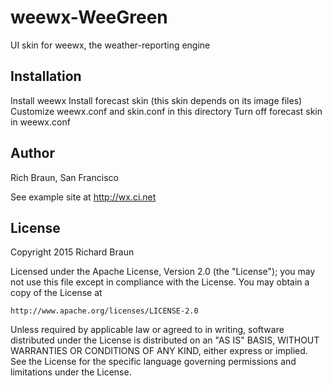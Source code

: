 # weewx-WeeGreen
UI skin for weewx, the weather-reporting engine

## Installation

Install weewx
Install forecast skin (this skin depends on its image files)
Customize weewx.conf and skin.conf in this directory
Turn off forecast skin in weewx.conf

## Author

Rich Braun, San Francisco

See example site at http://wx.ci.net

## License

Copyright 2015 Richard Braun

Licensed under the Apache License, Version 2.0 (the "License");
you may not use this file except in compliance with the License.
You may obtain a copy of the License at

    http://www.apache.org/licenses/LICENSE-2.0

Unless required by applicable law or agreed to in writing, software
distributed under the License is distributed on an "AS IS" BASIS,
WITHOUT WARRANTIES OR CONDITIONS OF ANY KIND, either express or implied.
See the License for the specific language governing permissions and
limitations under the License.
